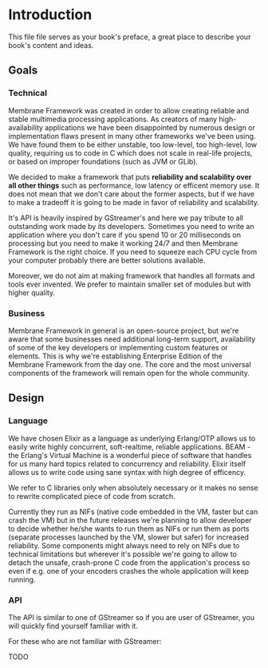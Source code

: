 # Introduction

This file file serves as your book's preface, a great place to describe your book's content and ideas.



## Goals

### Technical

Membrane Framework was created in order to allow creating reliable and stable multimedia processing applications. As creators of many high-availability applications we have been disappointed by numerous design or implementation flaws present in many other frameworks we've been using. We have found them to be either unstable, too low-level, too high-level, low quality, requiring us to code in C which does not scale in real-life projects, or based on improper foundations \(such as JVM or GLib\).

We decided to make a framework that puts **reliability and scalability over all other things** such as performance, low latency or efficent memory use. It does not mean that we don't care about the former aspects, but if we have to make a tradeoff it is going to be made in favor of reliability and scalability. 

It's API is heavily inspired by GStreamer's and here we pay tribute to all outstanding work made by its developers. Sometimes you need to write an application where you don't care if you spend 10 or 20 milliseconds on processing but you need to make it working 24/7 and then Membrane Framework is the right choice. If you need to squeeze each CPU cycle from your computer probably there are better solutions available. 

Moreover, we do not aim at making framework that handles all formats and tools ever invented. We prefer to maintain smaller set of modules but with higher quality. 

### Business

Membrane Framework in general is an open-source project, but we're aware that some businesses need additional long-term support, availability of some of the key developers or implementing custom features or elements. This is why we're establishing Enterprise Edition of the Membrane Framework from the day one. The core and the most universal components of the framework will remain open for the whole community.

## Design

### Language

We have chosen Elixir as a language as underlying Erlang/OTP allows us to easily write highly concurrent, soft-realtime, reliable applications. BEAM - the Erlang's Virtual Machine is a wonderful piece of software that handles for us many hard topics related to concurrency and reliability. Elixir itself allows us to write code using sane syntax with high degree of efficency.

We refer to C libraries only when absolutely necessary or it makes no sense to rewrite complicated piece of code from scratch. 

Currently they run as NIFs \(native code embedded in the VM, faster but can crash the VM\) but in the future releases we're planning to allow developer to decide whether he/she wants to run them as NIFs or run them as ports \(separate processes launched by the VM, slower but safer\) for increased reliability. Some components might always need to rely on NIFs due to technical limitations but wherever it's possible we're going to allow to detach the unsafe, crash-prone C code from the application's process so even if e.g. one of your encoders crashes the whole application will keep running. 

### API

The API is similar to one of GStreamer so if you are user of GStreamer, you will quickly find yourself familiar with it.

For these who are not familiar with GStreamer:

TODO

 



